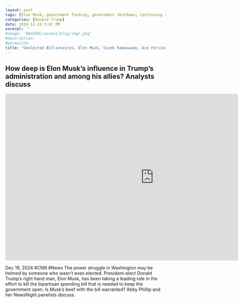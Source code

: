```yaml
---
layout: post
tags: [Elon Musk, government funding, government shutdown, continuing resolution, debt ceiling, Trump government disfunction, unelected governance, stopgap agreement, politics]
categories: [Donald Trump]
date: 2024-12-19 3:01 PM
excerpt: ''
#image: 'BASEURL/assets/blog/img/.png'
#description:
#permalink:
title: "Unelected Billionaires, Elon Musk, Vivek Ramaswamy, Are Forcing A Government Shutdown!"
---
```



## How deep is Elon Musk’s influence in Trump’s administration and among his allies? Analysts discuss

<iframe width="932" height="524" src="https://www.youtube.com/embed/5lToPrSrAQc" title="How deep is Elon Musk’s influence in Trump’s administration and among his allies? Analysts discuss" frameborder="0" allow="accelerometer; autoplay; clipboard-write; encrypted-media; gyroscope; picture-in-picture; web-share" referrerpolicy="strict-origin-when-cross-origin" allowfullscreen></iframe>

Dec 19, 2024  #CNN #News
The power struggle in Washington may be helmed by someone who wasn’t even elected. President-elect Donald Trump’s right hand man, Elon Musk, has been taking a leading role in the effort to kill the bipartisan spending bill that is needed to keep the government open. Is Musk’s beef with the bill warranted? Abby Phillip and her NewsNight panelists discuss.
